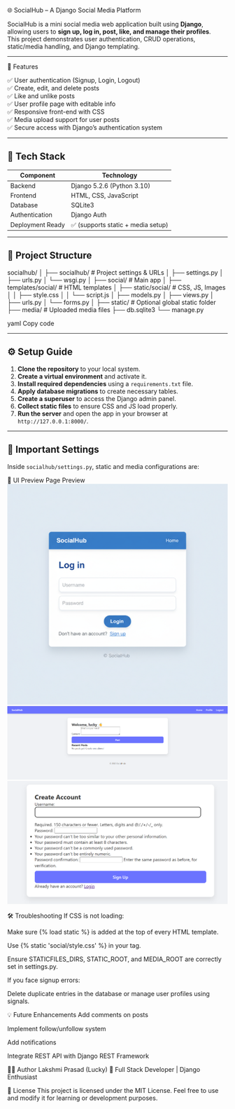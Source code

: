  🌐 SocialHub – A Django Social Media Platform

SocialHub is a mini social media web application built using **Django**, allowing users to **sign up, log in, post, like, and manage their profiles**.  
This project demonstrates user authentication, CRUD operations, static/media handling, and Django templating.

---

 🚀 Features

✅ User authentication (Signup, Login, Logout)  
✅ Create, edit, and delete posts  
✅ Like and unlike posts  
✅ User profile page with editable info  
✅ Responsive front-end with CSS  
✅ Media upload support for user posts  
✅ Secure access with Django’s authentication system  

---

## 🧱 Tech Stack

| Component | Technology |
|------------|-------------|
| Backend | Django 5.2.6 (Python 3.10) |
| Frontend | HTML, CSS, JavaScript |
| Database | SQLite3 |
| Authentication | Django Auth |
| Deployment Ready | ✅ (supports static + media setup) |

---

## 📁 Project Structure

socialhub/
│
├── socialhub/ # Project settings & URLs
│ ├── settings.py
│ ├── urls.py
│ └── wsgi.py
│
├── social/ # Main app
│ ├── templates/social/ # HTML templates
│ ├── static/social/ # CSS, JS, Images
│ │ ├── style.css
│ │ └── script.js
│ ├── models.py
│ ├── views.py
│ ├── urls.py
│ └── forms.py
│
├── static/ # Optional global static folder
├── media/ # Uploaded media files
├── db.sqlite3
└── manage.py

yaml
Copy code

---

## ⚙️ Setup Guide

1. **Clone the repository** to your local system.  
2. **Create a virtual environment** and activate it.  
3. **Install required dependencies** using a `requirements.txt` file.  
4. **Apply database migrations** to create necessary tables.  
5. **Create a superuser** to access the Django admin panel.  
6. **Collect static files** to ensure CSS and JS load properly.  
7. **Run the server** and open the app in your browser at `http://127.0.0.1:8000/`.

---

## 🧩 Important Settings

Inside `socialhub/settings.py`, static and media configurations are:

🎨 UI Preview
Page	Preview  
![Login Page](task_code.png)
![Home](home.png)	
![Signup](signup.png)



🛠️ Troubleshooting
If CSS is not loading:

Make sure {% load static %} is added at the top of every HTML template.

Use {% static 'social/style.css' %} in your <link> tag.

Ensure STATICFILES_DIRS, STATIC_ROOT, and MEDIA_ROOT are correctly set in settings.py.

If you face signup errors:

Delete duplicate entries in the database or manage user profiles using signals.

💡 Future Enhancements
Add comments on posts

Implement follow/unfollow system

Add notifications

Integrate REST API with Django REST Framework

👨‍💻 Author
Lakshmi Prasad (Lucky)
💼 Full Stack Developer | Django Enthusiast

📝 License
This project is licensed under the MIT License.
Feel free to use and modify it for learning or development purposes.

